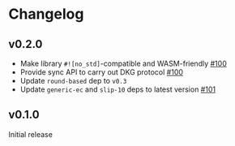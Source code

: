# Changelog

## v0.2.0
* Make library `#![no_std]`-compatible and WASM-friendly [#100]
* Provide sync API to carry out DKG protocol [#100]
* Update `round-based` dep to `v0.3`
* Update `generic-ec` and `slip-10` deps to latest version [#101]

[#100]: https://github.com/dfns/cggmp21/pull/100
[#101]: https://github.com/dfns/cggmp21/pull/101

## v0.1.0

Initial release
